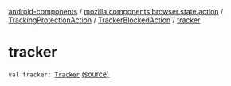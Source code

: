 [android-components](../../../index.md) / [mozilla.components.browser.state.action](../../index.md) / [TrackingProtectionAction](../index.md) / [TrackerBlockedAction](index.md) / [tracker](./tracker.md)

# tracker

`val tracker: `[`Tracker`](../../../mozilla.components.concept.engine.content.blocking/-tracker/index.md) [(source)](https://github.com/mozilla-mobile/android-components/blob/master/components/browser/state/src/main/java/mozilla/components/browser/state/action/BrowserAction.kt#L238)